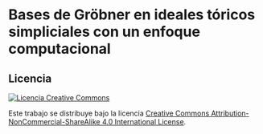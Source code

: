 # Bases de Gröbner en ideales tóricos simpliciales con un enfoque computacional


Licencia
-------
[![Licencia Creative Commons](https://i.creativecommons.org/l/by-nc-sa/4.0/88x31.png)](https://creativecommons.org/licenses/by-nc-sa/4.0/)

Este trabajo se distribuye bajo la licencia [Creative Commons Attribution-NonCommercial-ShareAlike 4.0 International License](http://creativecommons.org/licenses/by-nc-sa/4.0/).